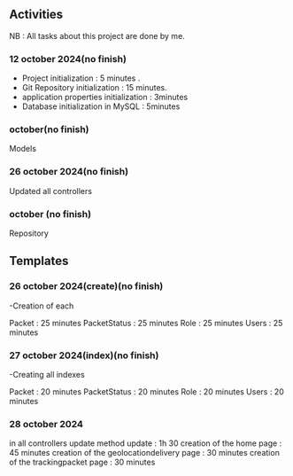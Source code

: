 ## Activities
NB : All tasks about this project are done by me.
### 12 october 2024(no finish)

- Project initialization : 5 minutes .
- Git Repository initialization : 15 minutes.
- application properties initialization : 3minutes
- Database initialization in MySQL : 5minutes


### october(no finish)
Models

###  26 october 2024(no finish)
Updated all controllers

###  october (no finish)
Repository 

## Templates

### 26 october 2024(create)(no finish)
-Creation of each 


Packet : 25  minutes
PacketStatus : 25  minutes
Role : 25  minutes
Users : 25 minutes

### 27 october 2024(index)(no finish)
-Creating all indexes


Packet : 20 minutes
PacketStatus : 20 minutes
Role : 20 minutes
Users : 20  minutes

### 28 october 2024

in all controllers update method update : 1h 30
creation of the home page : 45 minutes
creation of the geolocationdelivery page : 30 minutes
creation of the trackingpacket page : 30 minutes